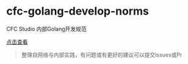 # cfc-golang-develop-norms
CFC Studio 内部Golang开发规范

[点击查看](https://github.com/Kirov7/cfc-golang-develop-norms/cfc-golang开发规范.md)
> 整理自网络与内部实践，有问题或有更好的建议可以提交Issues或Pr
